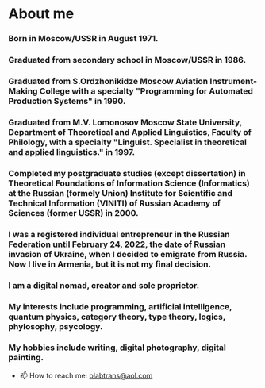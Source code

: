 # About me
### Born in Moscow/USSR in August 1971.
### Graduated from secondary school in Moscow/USSR in 1986.
### Graduated from S.Ordzhonikidze Moscow Aviation Instrument-Making College with a specialty "Programming for Automated Production Systems" in 1990.
### Graduated from M.V. Lomonosov Moscow State University, Department of Theoretical and Applied Linguistics, Faculty of Philology, with a specialty "Linguist. Specialist in theoretical and applied linguistics." in 1997.
### Completed my postgraduate studies (except dissertation) in Theoretical Foundations of Information Science (Informatics) at the Russian (formely Union) Institute for Scientific and Technical Information (VINITI) of Russian Academy of Sciences (former USSR) in 2000.

### I was a registered individual entrepreneur in the Russian Federation until February 24, 2022, the date of Russian invasion of Ukraine, when I decided to emigrate from Russia. Now I live in Armenia, but it is not my final decision.

### I am a digital nomad, creator and sole proprietor. 

### My interests include programming, artificial intelligence, quantum physics, category theory, type theory, logics, phylosophy, psycology.

### My hobbies include writing, digital photography, digital painting.

- 📫 How to reach me: olabtrans@aol.com
  
<!--
**OlgAbak/OlgAbak** is a ✨ _special_ ✨ repository because its `README.md` (this file) appears on your GitHub profile.

Here are some ideas to get you started:

- 🔭 I’m currently working on ...
- 🌱 I’m currently learning 
- 👯 I’m looking to collaborate on ...
- 🤔 I’m looking for help with ...
- 💬 Ask me about ...

- 😄 Pronouns: ...

-->
